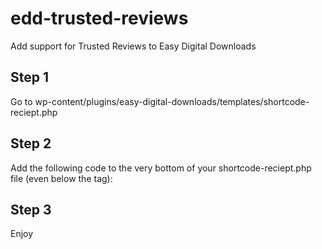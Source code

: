 # edd-trusted-reviews
Add support for Trusted Reviews to Easy Digital Downloads

## Step 1
Go to wp-content/plugins/easy-digital-downloads/templates/shortcode-reciept.php

## Step 2
Add the following code to the very bottom of your shortcode-reciept.php file (even below the <?php endif; ?> tag):

<script src="https://cdn.trustedsite.com/js/conversion.js"
  class="trustedsite-track-conversion"
  data-type="purchase"
  data-orderid="<?php echo edd_get_payment_number( $payment->ID ); ?>"
  data-email="<?php echo edd_get_payment_user_email( $payment->ID ); ?>"
  data-country="US"
  ></script>
  
## Step 3
Enjoy
